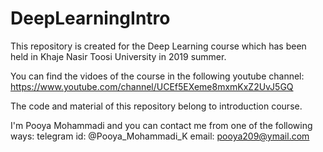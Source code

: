 # DeepLearningIntro
This repository is created for the Deep Learning course which has been held in Khaje Nasir Toosi University in 2019 summer.

You can find the vidoes of the course in the following youtube channel:
https://www.youtube.com/channel/UCEf5EXeme8mxmKxZ2UvJ5GQ

The code and material of this repository belong to introduction course.

I'm Pooya Mohammadi and you can contact me from one of the following ways:
telegram id: @Pooya_Mohammadi_K
email: pooya209@ymail.com
